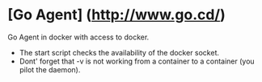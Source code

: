 [Go Agent] (http://www.go.cd/)
===========
Go Agent in docker with access to docker.

* The start script checks the availability of the docker socket.
* Dont' forget that -v is not working from a container to a container (you pilot the daemon).

